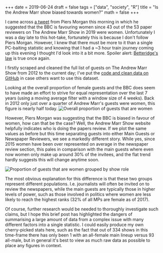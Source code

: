 +++
date = 2019-06-24
draft = false
tags = ["data", "society", "R"]
title = "Is the Andrew Marr show biased towards women?"
math = false
+++

I came across [a tweet](https://twitter.com/piersmorgan/status/114272772560771891) from Piers Morgan this morning in which he suggested that the BBC is favouring women since 43 out of the 53 paper reviewers on The Andrew Marr Show in 2019 were women.
Unfortunately I was a day late to this hot-take, fortunately this is because I don't follow Piers Morgan. 
However, I knew that there must be more to it than a single PC-baiting statistic and knowing that I had a ~3 hour train journey coming up this evening I thought I'd look into it a bit more.
Spoiler alert: [Betteridge's law](https://en.wikipedia.org/wiki/Betteridge%27s_law_of_headlines) is true once again.

I firstly scraped and cleaned the full list of guests on The Andrew Marr Show from 2012 to the current day; I've put the [code and clean data on GitHub](https://github.com/stulacy/andrewmarrequality) in case others want to use this dataset.

Looking at the overall proportion of female guests and the BBC does seem to have made an effort to strive for equal representation over the last 7 years (using a moving average filter with a window size of 4 weeks).
Back in 2012 only just over a quarter of Andrew Marr's guests were women, this figure is nearly half today.
![Overall proportion of guests that are women](/img/andrewmarrequality-20190624/overall_proportion.png)

However, Piers Morgan was suggesting that the BBC is biased in favour of women, how can that be the case?
Well, the Andrew Marr Show website helpfully indicates who is doing the papers review. 
If we plot the same values as before but this time separating guests into either Main Guests or Newspaper Reviewers, we see a markedly different story.
While yes, since 2015 women have been over represented on average in the newspaper review section, this pales in comparison with the main guests where even now women only make up around 30% of the invitees, and the flat trend hardly suggests this will change anytime soon.

![Proportion of guests that are women grouped by show role](/img/andrewmarrequality-20190624/stratified_proportion.png)

The most obvious explanation for this difference is that these two groups represent different populations. I.e. journalists will often be invited on to review the newspapers, while the main guests are typically those in higher levels of power, such as those involved in politics where women are less likely to reach the highest ranks (32% of all MPs are female as of 2017).

Of course, further research would be needed to thoroughly investigate such claims, but I hope this brief post has highlighted the dangers of summarising a large amount of data from a complex issue with many different factors into a single statistic.
I could easily produce my own cherry-picked stats here, such as the fact that out of 334 shows in this time-frame there has only been 1 with an all-female main lineup versus 93 all-male, but in general it's best to view as much raw data as possible to place any figures in context.

